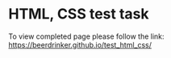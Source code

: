 # HTML, CSS test task

To view completed page please follow the link: https://beerdrinker.github.io/test_html_css/
